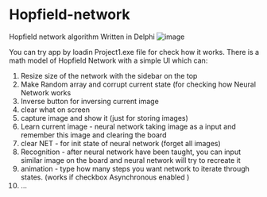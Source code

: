# Hopfield-network
Hopfield network algorithm
Written in Delphi
![image](https://user-images.githubusercontent.com/15639055/235308659-2574ce40-7375-4133-980c-b5113233e306.png)



You can try app by loadin Project1.exe file for check how it works. There is a math model of Hopfield Network with a simple UI which can:
1) Resize size of the network with the sidebar on the top
2) Make Random array and corrupt current state (for checking how Neural Network works
3) Inverse button for inversing current image
4) clear what on screen
5) capture image and show it (just for storing images)
6) Learn current image - neural network taking image as a input and remember this image and clearing the board
7) clear NET - for init state of neural network (forget all images)
8) Recognition - after neural network have been taught, you can input similar image on the board and neural network will try to recreate it
9) animation - type how many steps you want network to iterate through states. (works if checkbox Asynchronous enabled )
10) ...
